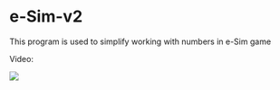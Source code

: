 # e-Sim-v2

This program is used to simplify working with numbers in e-Sim game

Video:

[![](https://img.youtube.com/vi/DkTL2dUS-Ws/0.jpg)](https://www.youtube.com/watch?v=DkTL2dUS-Ws)
